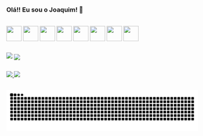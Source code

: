 ### Olá!! Eu sou o Joaquim!  👋

<!--
**Joaquim-Renato/Joaquim-Renato** is a ✨ _special_ ✨ repository because its `README.md` (this file) appears on your GitHub profile.

Here are some ideas to get you started:

- 🔭 I’m currently working on ...
- 🌱 I’m currently learning ...
- 👯 I’m looking to collaborate on ...
- 🤔 I’m looking for help with ...
- 💬 Ask me about ...
- 📫 How to reach me: ...

- ⚡ Fun fact: ...
-->
<div style="display: inline_block"><br>
  <img  align="center" height="40" width="40" src="https://cdn.jsdelivr.net/gh/devicons/devicon/icons/java/java-original.svg" />
  <img  align="center" height="40" width="40" src="https://cdn.jsdelivr.net/gh/devicons/devicon/icons/git/git-original-wordmark.svg" />
  <img  align="center" height="40" width="40" src="https://cdn.jsdelivr.net/gh/devicons/devicon/icons/github/github-original-wordmark.svg" />
  <img  align="center" height="40" width="40" src="https://cdn.jsdelivr.net/gh/devicons/devicon/icons/mysql/mysql-original-wordmark.svg" />
  <img  align="center" height="40" width="40" src="https://cdn.jsdelivr.net/gh/devicons/devicon/icons/spring/spring-original-wordmark.svg" />
  <img  align="center" height="40" width="40" src="https://cdn.jsdelivr.net/gh/devicons/devicon/icons/html5/html5-original-wordmark.svg" />
  <img  align="center" height="40" width="40" src="https://cdn.jsdelivr.net/gh/devicons/devicon/icons/css3/css3-plain-wordmark.svg" />
  <img  align="center" height="40" width="40" src="https://cdn.jsdelivr.net/gh/devicons/devicon/icons/javascript/javascript-original.svg" />

 </div>
  
 
 ## 
 
 
 <div>
<a href = "mailto:jocajoaquimas@gmail.com"><img src="https://img.shields.io/badge/-Gmail-%23333?style=for-the-badge&logo=gmail&logoColor=white" target="_blank"></a>
  <a href="https://www.linkedin.com/in/joaquim-renato-alves-de-souza-46501015b/" target="_blank"><img align="center" src="https://img.shields.io/badge/LinkedIn-0077B5?style=for-the-badge&logo=linkedin&logoColor=white" target="_blank"></a> 
  
   </div>
  
  
  ##


<div align="left">
  <a href="https://github.com/Joaquim-Renato">
  <img height="180em" src="https://github-readme-stats.vercel.app/api?username=Joaquim-Renato&show_icons=true&theme=synthwave&include_all_commits=true&count_private=true"/>
  <img height="180em" src="https://github-readme-stats.vercel.app/api/top-langs/?username=Joaquim-Renato&layout=compact&langs_count=7&theme=synthwave"/>
</div> 
         
   ## 
                               
 ![Snake animation](https://github.com/Joaquim-Renato/Joaquim-Renato/blob/output/github-contribution-grid-snake.svg)
    
  </div>
